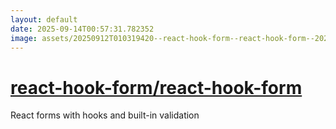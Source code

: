 ```yaml
---
layout: default
date: 2025-09-14T00:57:31.782352
image: assets/20250912T010319420--react-hook-form--react-hook-form--20250912T010654111--cropped.png
---
```


# [react-hook-form/react-hook-form](https://github.com/react-hook-form/react-hook-form)

React forms with hooks and built-in validation
